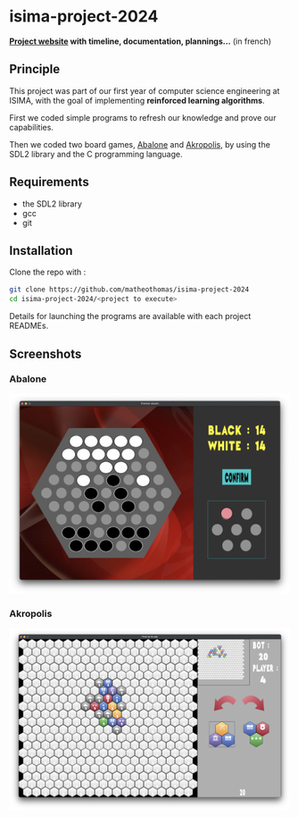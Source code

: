 # isima-project-2024

**[Project website](https://matheothomas.github.io/isima-project-2024) with timeline, documentation, plannings...** (in french)

## Principle
This project was part of our first year of computer science engineering at ISIMA, with the goal of implementing **reinforced learning algorithms**.

First we coded simple programs to refresh our knowledge and prove our capabilities.

Then we coded two board games, [Abalone](https://github.com/matheothomas/isima-project-2024/tree/main/abalone) and [Akropolis](https://github.com/matheothomas/isima-project-2024/tree/main/akropolis), by using the SDL2 library and the C programming language.


## Requirements
- the SDL2 library
- gcc
- git

## Installation
Clone the repo with :
```bash
git clone https://github.com/matheothomas/isima-project-2024
cd isima-project-2024/<project to execute>
```

Details for launching the programs are available with each project READMEs.

## Screenshots

### Abalone
![abalone](abalone/res/play2.png)

### Akropolis
![akropolis](akropolis/res/play.png)
